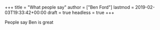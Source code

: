 +++
title = "What people say"
author = ["Ben Ford"]
lastmod = 2019-02-03T19:33:42+00:00
draft = true
headless = true
+++

People say Ben is great
